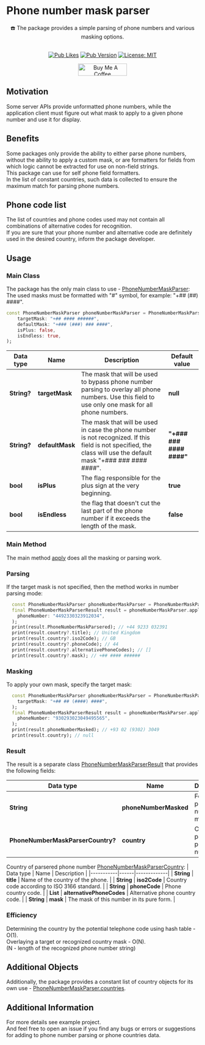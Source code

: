 # Phone number mask parser

<div align="center">
  ☎️ The package provides a simple parsing of phone numbers and various masking options.
  <br>
  <br>

  <a href="">![Pub Likes](https://img.shields.io/pub/likes/phone_number_mask_parser?color=success)</a>
  <a href="">![Pub Version](https://img.shields.io/pub/v/phone_number_mask_parser?color=important)</a>
  <a href="https://opensource.org/licenses/MIT"><img src="https://img.shields.io/badge/license-MIT-blue.svg" alt="License: MIT"></a>
</div>

<div align="center">
  <a href="https://www.buymeacoffee.com/ivangalkin" target="_blank"><img src="https://cdn.buymeacoffee.com/buttons/v2/default-yellow.png" alt="Buy Me A Coffee" height="32px" width= "128px"></a>
</div>

## Motivation
Some server APIs provide unformatted phone numbers, while the application client must figure out what mask to apply to a given phone number and use it for display.

## Benefits
Some packages only provide the ability to either parse phone numbers, without the ability to apply a custom mask, or are formatters for fields from which logic cannot be extracted for use on non-field strings.\
This package can use for self phone field formatters.\
In the list of constant countries, such data is collected to ensure the maximum match for parsing phone numbers.

## Phone code list
The list of countries and phone codes used may not contain all combinations of alternative codes for recognition.\
If you are sure that your phone number and alternative code are definitely used in the desired country, inform the package developer.

## Usage
### Main Class
The package has the only main class to use - [PhoneNumberMaskParser](https://github.com/ivangalkindeveloper/phone_number_mask_parser/blob/master/lib/src/phone_number_mask_parser.dart#L10):
The used masks must be formatted with "#" symbol, for example: "+## (##) ####".

```dart
const PhoneNumberMaskParser phoneNumberMaskParser = PhoneNumberMaskParser(
    targetMask: "+## #### ######",
    defaultMask: "+### (###) ### ####",
    isPlus: false,
    isEndless: true,
);
```

| Data type | Name | Description | Default value |
|-----------|------|-------------|---------------|
| **String?** | **targetMask** | The mask that will be used to bypass phone number parsing to overlay all phone numbers. Use this field to use only one mask for all phone numbers. | **null** |
| **String?** | **defaultMask** | The mask that will be used in case the phone number is not recognized. If this field is not specified, the class will use the default mask "+### ### #### ####". | **"+### ### #### ####"** |
| **bool** | **isPlus** | The flag responsible for the plus sign at the very beginning. | **true** |
| **bool** | **isEndless** | the flag that doesn't cut the last part of the phone number if it exceeds the length of the mask. | **false** |

### Main Method
The main method [apply](https://github.com/ivangalkindeveloper/phone_number_mask_parser/blob/master/lib/src/phone_number_mask_parser.dart#L35) does all the masking or parsing work.

### Parsing
If the target mask is not specified, then the method works in number parsing mode:

```dart
  const PhoneNumberMaskParser phoneNumberMaskParser = PhoneNumberMaskParser();
  final PhoneNumberMaskParserResult result = phoneNumberMaskParser.apply(
    phoneNumber: "4492330323912034",
  );
  print(result.PhoneNumberMaskParsered); // +44 9233 032391
  print(result.country?.title); // United Kingdom
  print(result.country?.iso2Code); // GB
  print(result.country?.phoneCode); // 44
  print(result.country?.alternativePhoneCodes); // []
  print(result.country?.mask); // +## #### ######
```

### Masking
To apply your own mask, specify the target mask:

```dart
  const PhoneNumberMaskParser phoneNumberMaskParser = PhoneNumberMaskParser(
    targetMask: "+## ## (####) ####",
  );
  final PhoneNumberMaskParserResult result = phoneNumberMaskParser.apply(
    phoneNumber: "930293023049495565",
  );
  print(result.phoneNumberMasked); // +93 02 (9302) 3049
  print(result.country); // null
```

### Result
The result is a separate class [PhoneNumberMaskParserResult](https://github.com/ivangalkindeveloper/phone_number_mask_parser/blob/master/lib/src/domain/entity/phone_number_mask_parser_result.dart#L4) that provides the following fields:

| Data type | Name | Description |
|-----------|------|-------------|
| **String** | **phoneNumberMasked** | Formatted phone number in mask. |
| **PhoneNumberMaskParserCountry?** | **country** | Country of parsered phone number. |

Country of parsered phone number [PhoneNumberMaskParserCountry](https://github.com/ivangalkindeveloper/phone_number_mask_parser/blob/master/lib/src/domain/entity/phone_number_mask_parser_country.dart#L2):
| Data type | Name | Description |
|-----------|------|-------------|
| **String** | **title** | Name of the country of the phone. |
| **String** | **iso2Code** | Country code according to ISO 3166 standard. |
| **String** | **phoneCode** | Phone country code. |
| **List<String>** | **alternativePhoneCodes** | Alternative phone country code. |
| **String** | **mask** | The mask of this number in its pure form. |

### Efficiency
Determining the country by the potential telephone code using hash table - O(1).\
Overlaying a target or recognized country mask - O(N).\
(N - length of the recognized phone number string)

## Additional Objects
Additionally, the package provides a constant list of country objects for its own use - [PhoneNumberMaskParser.countries](https://github.com/ivangalkindeveloper/phone_number_mask_parser/blob/master/lib/src/core/data/phone_number_mask_parser_constant.dart#L7).


## Additional Information
For more details see example project.\
And feel free to open an issue if you find any bugs or errors or suggestions for adding to phone number parsing or phone countries data.
